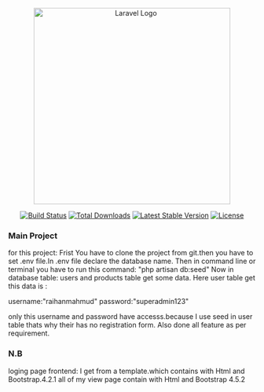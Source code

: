 <p align="center"><a href="https://laravel.com" target="_blank"><img src="https://raw.githubusercontent.com/laravel/art/master/logo-lockup/5%20SVG/2%20CMYK/1%20Full%20Color/laravel-logolockup-cmyk-red.svg" width="400" alt="Laravel Logo"></a></p>

<p align="center">
<a href="https://github.com/laravel/framework/actions"><img src="https://github.com/laravel/framework/workflows/tests/badge.svg" alt="Build Status"></a>
<a href="https://packagist.org/packages/laravel/framework"><img src="https://img.shields.io/packagist/dt/laravel/framework" alt="Total Downloads"></a>
<a href="https://packagist.org/packages/laravel/framework"><img src="https://img.shields.io/packagist/v/laravel/framework" alt="Latest Stable Version"></a>
<a href="https://packagist.org/packages/laravel/framework"><img src="https://img.shields.io/packagist/l/laravel/framework" alt="License"></a>
</p>

### Main Project

for this project: Frist You have to clone the project from git.then you have to set .env file.In .env file declare the database name.
 Then in command line or terminal you have to run this command: "php artisan db:seed"
Now in database table: users and products table get some data.
Here user table get this data is :

 username:"raihanmahmud"
 password:"superadmin123"
 
 only this username and password have accesss.because I use seed in user table thats why their has no registration form.
 Also done all feature as per requirement.
 ### N.B 
 loging page frontend: I get from a template.which contains with Html and Bootstrap.4.2.1
 all of my view page contain with Html and Bootstrap 4.5.2



